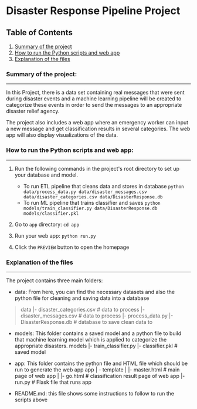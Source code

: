 # Disaster Response Pipeline Project
## Table of Contents

1. [Summary of the project](https://github.com/QuanTM26/Project2#summary-of-the-project)
2. [How to run the Python scripts and web app](https://github.com/QuanTM26/Project2#how-to-run-the-python-scripts-and-web-app)
3. [Explanation of the files](https://github.com/QuanTM26/Project2#explanation-of-the-files)

### Summary of the project:
---
In this Project, there is a data set containing real messages that were sent during disaster events and a machine learning pipeline will be created to categorize these events in order to send the messages to an appropriate disaster relief agency.

The project also includes a web app where an emergency worker can input a new message and get classification results in several categories. The web app will also display visualizations of the data. 

### How to run the Python scripts and web app:
---
1. Run the following commands in the project's root directory to set up your database and model.

    - To run ETL pipeline that cleans data and stores in database
        `python data/process_data.py data/disaster_messages.csv data/disaster_categories.csv data/DisasterResponse.db`
    - To run ML pipeline that trains classifier and saves
        `python models/train_classifier.py data/DisasterResponse.db models/classifier.pkl`

2. Go to `app` directory: `cd app`

3. Run your web app: `python run.py`

4. Click the `PREVIEW` button to open the homepage

### Explanation of the files
---
The project contains three main folders:
- data: From here, you can find the necessary datasets and also the python file for cleaning and saving data into a database
>data
>|- disaster_categories.csv # data to process
>|- disaster_messages.csv # data to process
>|- process_data.py
>|- DisasterResponse.db # database to save clean data to

- models: This folder contains a saved model and a python file to build that machine learning model which is applied to categorize the appropriate disasters.
models
|- train_classifier.py
|- classifier.pkl # saved model

- app: This folder contains the python file and HTML file which should be run to generate the web app
app
| - template
| |- master.html # main page of web app
| |- go.html # classification result page of web app
|- run.py # Flask file that runs app

- README.md: this file shows some instructions to follow to run the scripts above
